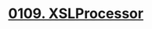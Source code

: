 # [0109. XSLProcessor](https://github.com/Tdahuyou/html-css-js/tree/main/0109.%20XSLProcessor)

<!-- region:toc -->

<!-- endregion:toc -->

##

